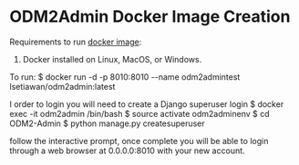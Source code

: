 # ODM2Admin Docker Image Creation

Requirements to run [docker image](https://hub.docker.com/r/lsetiawan/odm2admin/):

1. Docker installed on Linux, MacOS, or Windows.

To run:
$ docker run -d -p 8010:8010 --name odm2admintest lsetiawan/odm2admin:latest

I order to login you will need to create a Django superuser login
$ docker exec -it odm2admin /bin/bash
$ source activate odm2adminenv
$ cd ODM2-Admin
$ python manage.py createsuperuser

follow the interactive prompt, once complete you will be able to login through
a web browser at 0.0.0.0:8010 with your new account.